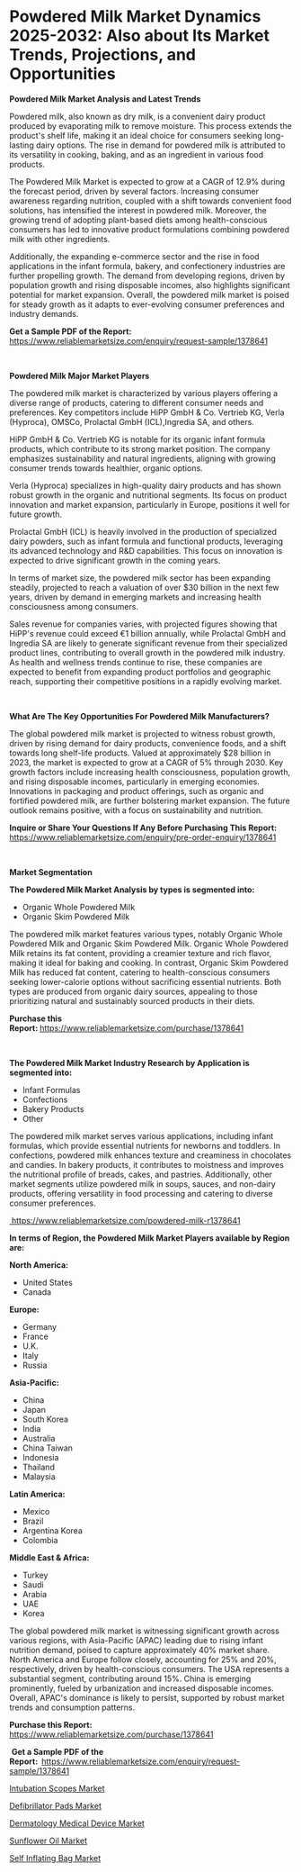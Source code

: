 <p><h1>Powdered Milk Market Dynamics 2025-2032: Also about Its Market Trends, Projections, and Opportunities</h1></p><p><strong>Powdered Milk Market Analysis and Latest Trends</strong></p>
<p><p>Powdered milk, also known as dry milk, is a convenient dairy product produced by evaporating milk to remove moisture. This process extends the product's shelf life, making it an ideal choice for consumers seeking long-lasting dairy options. The rise in demand for powdered milk is attributed to its versatility in cooking, baking, and as an ingredient in various food products.</p><p>The Powdered Milk Market is expected to grow at a CAGR of 12.9% during the forecast period, driven by several factors. Increasing consumer awareness regarding nutrition, coupled with a shift towards convenient food solutions, has intensified the interest in powdered milk. Moreover, the growing trend of adopting plant-based diets among health-conscious consumers has led to innovative product formulations combining powdered milk with other ingredients.</p><p>Additionally, the expanding e-commerce sector and the rise in food applications in the infant formula, bakery, and confectionery industries are further propelling growth. The demand from developing regions, driven by population growth and rising disposable incomes, also highlights significant potential for market expansion. Overall, the powdered milk market is poised for steady growth as it adapts to ever-evolving consumer preferences and industry demands.</p></p>
<p><strong>Get a Sample PDF of the Report:&nbsp;</strong> <a href="https://www.reliablemarketsize.com/enquiry/request-sample/1378641?utm_campaign=3447&utm_medium=2&utm_source=Github&utm_content=ia&utm_term=07042025&utm_id=powdered-milk">https://www.reliablemarketsize.com/enquiry/request-sample/1378641</a></p>
<p>&nbsp;</p>
<p><strong>Powdered Milk Major Market Players</strong></p>
<p><p>The powdered milk market is characterized by various players offering a diverse range of products, catering to different consumer needs and preferences. Key competitors include HiPP GmbH & Co. Vertrieb KG, Verla (Hyproca), OMSCo, Prolactal GmbH (ICL),Ingredia SA, and others.</p><p>HiPP GmbH & Co. Vertrieb KG is notable for its organic infant formula products, which contribute to its strong market position. The company emphasizes sustainability and natural ingredients, aligning with growing consumer trends towards healthier, organic options. </p><p>Verla (Hyproca) specializes in high-quality dairy products and has shown robust growth in the organic and nutritional segments. Its focus on product innovation and market expansion, particularly in Europe, positions it well for future growth.</p><p>Prolactal GmbH (ICL) is heavily involved in the production of specialized dairy powders, such as infant formula and functional products, leveraging its advanced technology and R&D capabilities. This focus on innovation is expected to drive significant growth in the coming years.</p><p>In terms of market size, the powdered milk sector has been expanding steadily, projected to reach a valuation of over $30 billion in the next few years, driven by demand in emerging markets and increasing health consciousness among consumers.</p><p>Sales revenue for companies varies, with projected figures showing that HiPP's revenue could exceed €1 billion annually, while Prolactal GmbH and Ingredia SA are likely to generate significant revenue from their specialized product lines, contributing to overall growth in the powdered milk industry. As health and wellness trends continue to rise, these companies are expected to benefit from expanding product portfolios and geographic reach, supporting their competitive positions in a rapidly evolving market.</p></p>
<p>&nbsp;</p>
<p><strong>What Are The Key Opportunities For Powdered Milk Manufacturers?</strong></p>
<p><p>The global powdered milk market is projected to witness robust growth, driven by rising demand for dairy products, convenience foods, and a shift towards long shelf-life products. Valued at approximately $28 billion in 2023, the market is expected to grow at a CAGR of 5% through 2030. Key growth factors include increasing health consciousness, population growth, and rising disposable incomes, particularly in emerging economies. Innovations in packaging and product offerings, such as organic and fortified powdered milk, are further bolstering market expansion. The future outlook remains positive, with a focus on sustainability and nutrition.</p></p>
<p><strong>Inquire or Share Your Questions If Any Before Purchasing This Report:</strong> <a href="https://www.reliablemarketsize.com/enquiry/pre-order-enquiry/1378641?utm_campaign=3447&utm_medium=2&utm_source=Github&utm_content=ia&utm_term=07042025&utm_id=powdered-milk">https://www.reliablemarketsize.com/enquiry/pre-order-enquiry/1378641</a></p>
<p>&nbsp;</p>
<p><strong>Market Segmentation</strong></p>
<p><strong>The Powdered Milk Market Analysis by types is segmented into:</strong></p>
<p><ul><li>Organic Whole Powdered Milk</li><li>Organic Skim Powdered Milk</li></ul></p>
<p><p>The powdered milk market features various types, notably Organic Whole Powdered Milk and Organic Skim Powdered Milk. Organic Whole Powdered Milk retains its fat content, providing a creamier texture and rich flavor, making it ideal for baking and cooking. In contrast, Organic Skim Powdered Milk has reduced fat content, catering to health-conscious consumers seeking lower-calorie options without sacrificing essential nutrients. Both types are produced from organic dairy sources, appealing to those prioritizing natural and sustainably sourced products in their diets.</p></p>
<p><strong>Purchase this Report:&nbsp;</strong><a href="https://www.reliablemarketsize.com/purchase/1378641?utm_campaign=3447&utm_medium=2&utm_source=Github&utm_content=ia&utm_term=07042025&utm_id=powdered-milk">https://www.reliablemarketsize.com/purchase/1378641</a></p>
<p>&nbsp;</p>
<p><strong>The Powdered Milk Market Industry Research by Application is segmented into:</strong></p>
<p><ul><li>Infant Formulas</li><li>Confections</li><li>Bakery Products</li><li>Other</li></ul></p>
<p><p>The powdered milk market serves various applications, including infant formulas, which provide essential nutrients for newborns and toddlers. In confections, powdered milk enhances texture and creaminess in chocolates and candies. In bakery products, it contributes to moistness and improves the nutritional profile of breads, cakes, and pastries. Additionally, other market segments utilize powdered milk in soups, sauces, and non-dairy products, offering versatility in food processing and catering to diverse consumer preferences.</p></p>
<p><a href="https://www.reliablemarketsize.com/powdered-milk-r1378641?utm_campaign=3447&utm_medium=2&utm_source=Github&utm_content=ia&utm_term=07042025&utm_id=powdered-milk">&nbsp;https://www.reliablemarketsize.com/powdered-milk-r1378641</a></p>
<p><strong>In terms of Region, the Powdered Milk Market Players available by Region are:</strong></p>
<p>
    <p> <strong> North America: </strong>
        <ul>
            <li>United States</li>
            <li>Canada</li>
        </ul>
        </p> 
    <p> <strong> Europe: </strong>
        <ul>
            <li>Germany</li>
            <li>France</li>
            <li>U.K.</li>
            <li>Italy</li>
            <li>Russia</li>
        </ul>
        </p> 
    <p> <strong> Asia-Pacific: </strong>
        <ul>
            <li>China</li>
            <li>Japan</li>
            <li>South Korea</li>
            <li>India</li>
            <li>Australia</li>
            <li>China Taiwan</li>
            <li>Indonesia</li>
            <li>Thailand</li>
            <li>Malaysia</li>
        </ul>
        </p> 
    <p> <strong> Latin America: </strong>
        <ul>
            <li>Mexico</li>
            <li>Brazil</li>
            <li>Argentina Korea</li>
            <li>Colombia</li>
        </ul>
        </p> 
    <p> <strong> Middle East & Africa: </strong>
        <ul>
            <li>Turkey</li>
            <li>Saudi</li>
            <li>Arabia</li>
            <li>UAE</li>
            <li>Korea</li>
        </ul>
    </p>
    </p>
<p><p>The global powdered milk market is witnessing significant growth across various regions, with Asia-Pacific (APAC) leading due to rising infant nutrition demand, poised to capture approximately 40% market share. North America and Europe follow closely, accounting for 25% and 20%, respectively, driven by health-conscious consumers. The USA represents a substantial segment, contributing around 15%. China is emerging prominently, fueled by urbanization and increased disposable incomes. Overall, APAC's dominance is likely to persist, supported by robust market trends and consumption patterns.</p></p>
<p><strong>Purchase this Report: </strong><a href="https://www.reliablemarketsize.com/purchase/1378641?utm_campaign=3447&utm_medium=2&utm_source=Github&utm_content=ia&utm_term=07042025&utm_id=powdered-milk">https://www.reliablemarketsize.com/purchase/1378641</a></p>
<p>&nbsp;<strong>Get a Sample PDF of the Report:&nbsp;&nbsp;</strong><a href="https://www.reliablemarketsize.com/enquiry/request-sample/1378641?utm_campaign=3447&utm_medium=2&utm_source=Github&utm_content=ia&utm_term=07042025&utm_id=powdered-milk">https://www.reliablemarketsize.com/enquiry/request-sample/1378641</a></p>
<p><strong></strong></p>
<p><p><a href="https://www.linkedin.com/pulse/future-growth-prospects-intubation-scopes-market-size-expected-i66ze?utm_campaign=3447&utm_medium=2&utm_source=Github&utm_content=ia&utm_term=07042025&utm_id=powdered-milk">Intubation Scopes Market</a></p><p><a href="https://www.linkedin.com/pulse/comprehensive-overview-defibrillator-pads-market-competitive-iyche?utm_campaign=3447&utm_medium=2&utm_source=Github&utm_content=ia&utm_term=07042025&utm_id=powdered-milk">Defibrillator Pads Market</a></p><p><a href="https://www.linkedin.com/pulse/dermatology-medical-device-market-growth-outlook-global-industry-nyi9c?utm_campaign=3447&utm_medium=2&utm_source=Github&utm_content=ia&utm_term=07042025&utm_id=powdered-milk">Dermatology Medical Device Market</a></p><p><a href="https://github.com/naomaroaoonv/Market-Research-Report-List-1/blob/main/sunflower-oil-market.md?utm_campaign=3447&utm_medium=2&utm_source=Github&utm_content=ia&utm_term=07042025&utm_id=powdered-milk">Sunflower Oil Market</a></p><p><a href="https://www.linkedin.com/pulse/growth-segmentation-129-cagr-forecast-self-inflating-bag-market-zfnpc?utm_campaign=3447&utm_medium=2&utm_source=Github&utm_content=ia&utm_term=07042025&utm_id=powdered-milk">Self Inflating Bag Market</a></p></p>